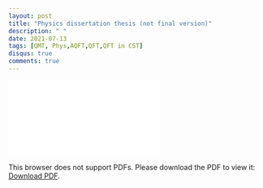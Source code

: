 ```yaml
---
layout: post
title: "Physics dissertation thesis (not final version)"
description: " "
date: 2021-07-13
tags: [QMT, Phys,AQFT,QFT,QFT in CST]
disqus: true
comments: true
---
```


<object data="pdfs/Tesis_Fisica(1).pdf" type="application/pdf" width="1400px" height="1200px">
    <embed src="pdfs/Tesis_Fisica(1).pdf">
        <p>This browser does not support PDFs. Please download the PDF to view it: <a href="pdfs/Weak.pdf">Download PDF</a>.</p>
    </embed>
</object>
